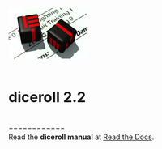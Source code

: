 <img src="docs/source/diceroll.png"><br><br>


<h1>diceroll 2.2</h1><br>
============<br>
Read the <b>diceroll manual</b> at <a href="http://diceroll.readthedocs.io/">Read the Docs</a>.<br><br>
